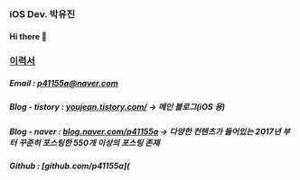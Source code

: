 ### iOS Dev. 박유진
#### Hi there 👋

### [이력서](https://youjean.tistory.com/28)

##### Email : p41155a@naver.com
##### Blog - tistory : [youjean.tistory.com/](https://youjean.tistory.com/) -> 메인 블로그(iOS 용)
##### Blog - naver : [blog.naver.com/p41155a](https://blog.naver.com/p41155a) -> 다양한 컨텐츠가 들어있는 2017년 부터 꾸준히 포스팅한 550개 이상의 포스팅 존재
##### Github : [github.com/p41155a﻿](

<!--
**p41155a/p41155a** is a ✨ _special_ ✨ repository because its `README.md` (this file) appears on your GitHub profile.

Here are some ideas to get you started:

- 🔭 I’m currently working on ...
- 🌱 I’m currently learning ...
- 👯 I’m looking to collaborate on ...
- 🤔 I’m looking for help with ...
- 💬 Ask me about ...
- 📫 How to reach me: ...
- 😄 Pronouns: ...
- ⚡ Fun fact: ...
-->
